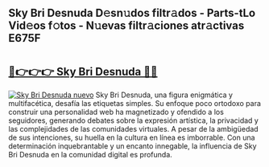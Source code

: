 ## Sky Bri Desnuda D𝚎sn𝚞dos filtr𝚊dos - Parts-tLo Vid𝚎os f𝚘tos - N𝚞evas filtr𝚊ciones atr𝚊ctivas E675F

# <h2><a href="http://mb7rwze.tromn.icu/?c=Sky+Bri+Desnuda">🔗👉👉👉 Sky Bri Desnuda 🔗🔗</a></h2>

[![Sky Bri Desnuda nuevo](https://i.imgur.com/pEAQMta.gif)](http://mb7rwze.tromn.icu/?c=Sky+Bri+Desnuda)
Sky Bri Desnuda, una figura enigmática y multifacética, desafía las etiquetas simples. Su enfoque poco ortodoxo para construir una personalidad web ha magnetizado y ofendido a los seguidores, generando debates sobre la expresión artística, la privacidad y las complejidades de las comunidades virtuales. A pesar de la ambigüedad de sus intenciones, su huella en la cultura en línea es imborrable. Con una determinación inquebrantable y un encanto innegable, la influencia de Sky Bri Desnuda en la comunidad digital es profunda.

